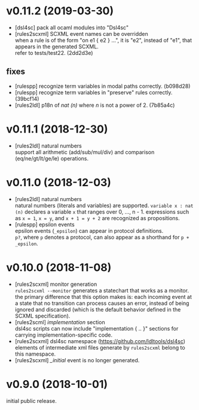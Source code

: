 # v0.11.2 (2019-03-30)

- [dsl4sc] pack all ocaml modules into "Dsl4sc"
- [rules2scxml] SCXML event names can be overridden  
  when a rule is of the form "on e1 { e2 } ...", it is "e2", instead of "e1", that appears in the generated SCXML.  
  refer to tests/test22.
  (2dd2d3e)

## fixes
- [rulespp] recognize term variables in modal paths correctly.
  (b098d28)
- [rulespp] recognize term variables in "preserve" rules correctly.
  (39bcf14)
- [rules2ldl] p18n of _nat (n)_ where _n_ is not a power of 2.
  (7b85a4c)

# v0.11.1 (2018-12-30)

- [rules2ldl] natural numbers  
  support all arithmetic (add/sub/mul/div) and comparison (eq/ne/gt/lt/ge/le) operations.

# v0.11.0 (2018-12-03)

- [rules2ldl] natural numbers  
  natural numbers (literals and variables) are supported.
  `variable x : nat (n)` declares a variable `x` that ranges over 0, ..., n - 1.
  expressions such as `x = 1`, `x = y`, and `x + 1 = y + 2` are recognized as propositions.
- [rulespp] epsilon events  
  epsilon events (`_epsilon`) can appear in protocol definitions.  
  `p?`, where `p` denotes a protocol, can also appear as a shorthand for `p + _epsilon`.

# v0.10.0 (2018-11-08)

- [rules2scxml] monitor generation  
  `rules2scxml --monitor` generates a statechart that works as a monitor.
  the primary difference that this option makes is:
  each incoming event at a state that no transition can process causes an error,
  instead of being ignored and discarded
  (which is the default behavior defined in the SCXML specification).
- [rules2scml] _implementation_ section  
  dsl4sc scripts can now include "implementation { .. }" sections
  for carrying implementation-specific code.
- [rules2scxml] dsl4sc namespace (https://github.com/ldltools/dsl4sc)  
  elements of intermediate xml files generate by `rules2scxml` belong to this namespace.
- [rules2scxml] _\_initial_ event is no longer generated.


# v0.9.0 (2018-10-01)

initial public release.
